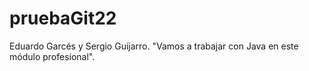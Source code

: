 # pruebaGit22
Eduardo Garcés y Sergio Guijarro.
"Vamos a trabajar con Java en este módulo profesional".
